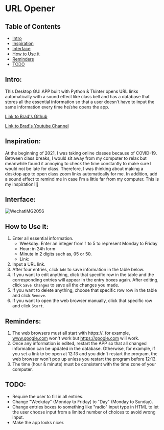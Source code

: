 # URL Opener

## Table of Contents
- [Intro](#intro)
- [Inspiration](#insipiration)
- [Interface](#interface)
- [How to Use it](#how-to-use-it)
- [Reminders](#reminders)
- [TODO](#todo)

## Intro: 
This Desktop GUI APP built with Python & Tkinter opens URL links automatically with a sound effect like class bell and has a database that stores all the essential information so that a user doesn't have to input the same information every time he/she opens the app. 

[Link to Brad's Github](https://github.com.bradtraversy)

[Link to Brad's Youtube Channel](https://www.youtube.com/user/TechGuyWeb)

## Inspiration:
At the beginning of 2021, I was taking online classes because of COVID-19. Between class breaks, I would sit away from my computer to relax but meanwhile found it annoying to check the time constantly to make sure I would not be late for class. Therefore, I was thinking about making a desktop app to open class zoom links automatically for me. In addition, add a sound effect to remind me in case I'm a little far from my computer. This is my inspiration! :star2:

## Interface:
  ![WechatIMG2056](https://user-images.githubusercontent.com/71456398/114523986-671e1c80-9c77-11eb-8f3e-5e763d129563.jpeg)

## How to Use it:
  1. Enter all essential information. 
     - Weekday: Enter an integer from 1 to 5 to represent Monday to Friday 
     - Hour: in 24h form
     - Minute in 2 digits such as, 05 or 50. 
     - Link: 
  4. Input a URL link.
  5. After four entries, click <code>Add</code> to save information in the table below. 
  6. If you want to edit anything, click that specific row in the table and the corresponding entries will appear in the entry boxes again. After editing, click <code>Save Changes</code> to save all the changes you made. 
  7. If you want to delete anything, choose that specific row row in the table and click <code>Remove</code>. 
  8. If you want to open the web browser manually, click that specific row and click <code>Start</code>. 

## Reminders:
  1. The web browsers must all start with https://. for example, www.google.com won't work but https://google.com will work. 
  2. Once any information is edited, restart the APP so that all changed information can be updated in the database. Otherwise, for example, if you set a link to be open at 12:13 and you didn't restart the program, the web browser won't pop up unless you restart the program before 12:13. 
  3. The time (hour & minute) must be consistent with the time zone of your computer.  

## TODO:
- Require the user to fill in all entries. 
- Change "Weekday" (Monday to Friday) to "Day" (Monday to Sunday). 
- Change entries boxes to something like "radio" input type in HTML to let the user choose input from a limited number of choices to avoid wrong input. 
- Make the app looks nicer.
